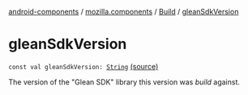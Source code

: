 [android-components](../../index.md) / [mozilla.components](../index.md) / [Build](index.md) / [gleanSdkVersion](./glean-sdk-version.md)

# gleanSdkVersion

`const val gleanSdkVersion: `[`String`](https://kotlinlang.org/api/latest/jvm/stdlib/kotlin/-string/index.html) [(source)](https://github.com/mozilla-mobile/android-components/blob/master/components/support/base/src/main/java/mozilla/components/Build.kt#L28)

The version of the "Glean SDK" library this version was *build* against.

